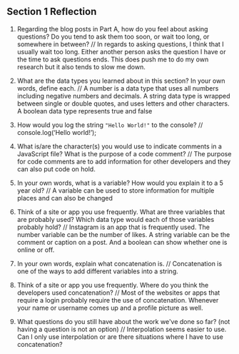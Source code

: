 ## Section 1 Reflection

1. Regarding the blog posts in Part A, how do you feel about asking questions? Do you tend to ask them too soon, or wait too long, or somewhere in between?
// In regards to asking questions, I think that I usually wait too long. Either another person asks the question I have or the time to ask questions ends. This does push me to do my own research but it also tends to slow me down.

2. What are the data types you learned about in this section? In your own words, define each.
// A number is a data type that uses all numbers including negative numbers and decimals.
	A string data type is wrapped between single or double quotes, and uses letters and other characters.
	A boolean data type represents true and false


3. How would you log the string `"Hello World!"` to the console?
// console.log(‘Hello world!’);

4. What is/are the character(s) you would use to indicate comments in a JavaScript file? What is the purpose of a code comment?
// The purpose for code comments are to add information for other developers and they can also put code on hold.

5. In your own words, what is a variable? How would you explain it to a 5 year old?
// A variable can be used to store information for multiple places and can also be changed

6. Think of a site or app you use frequently. What are three variables that are probably used? Which data type would each of those variables probably hold?
// Instagram is an app that is frequently used. The number variable can be the number of likes. A string variable can be the comment or caption on a post. And a boolean can show whether one is online or off.


7. In your own words, explain what concatenation is.
// Concatenation is one of the ways to add different variables into a string.

8. Think of a site or app you use frequently. Where do you think the developers used concatenation?
// Most of the websites or apps that require a login probably require the use of concatenation. Whenever your name or username comes up and a profile picture as well.

9. What questions do you still have about the work we've done so far? (not having a question is not an option)
// Interpolation seems easier to use. Can I only use interpolation or are there situations where I have to use concatenation?

